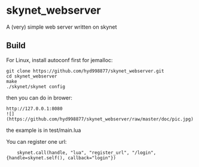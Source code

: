 # skynet_webserver
A (very) simple web server written on skynet

## Build

For Linux, install autoconf first for jemalloc:

```
git clone https://github.com/hyd998877/skynet_webserver.git
cd skynet_webserver
make
./skynet/skynet config
```

then you can do in brower:

```
http://127.0.0.1:8080
![](https://github.com/hyd998877/skynet_webserver/raw/master/doc/pic.jpg)

```
the example is in test/main.lua

You can register one url:

```
	skynet.call(handle, "lua", "register_url", "/login",{handle=skynet.self(), callback="login"})
```
